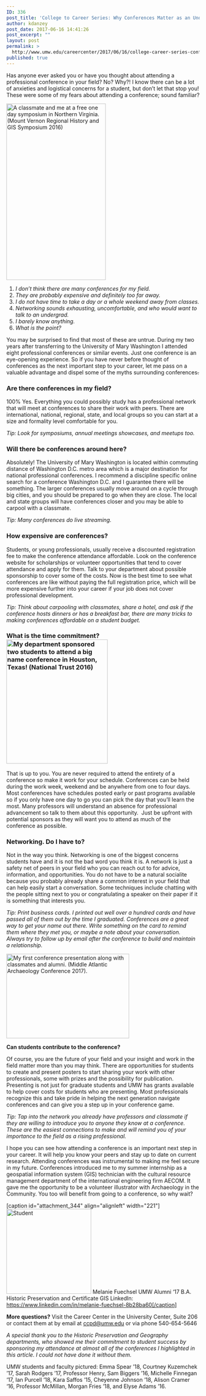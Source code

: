 ```yaml
---
ID: 336
post_title: 'College to Career Series: Why Conferences Matter as an Undergraduate'
author: kdanzey
post_date: 2017-06-16 14:41:26
post_excerpt: ""
layout: post
permalink: >
  http://www.umw.edu/careercenter/2017/06/16/college-career-series-conferences-matter-undergraduate/
published: true
---
```

Has anyone ever asked you or have you thought about attending a professional conference in your field? No? Why?! I know there can be a lot of anxieties and logistical concerns for a student, but don’t let that stop you! These were some of my fears about attending a conference; sound familiar?

<img class="wp-image-341 alignright" src="http://www.umw.edu/careercenter/wp-content/uploads/sites/41/2017/06/Picture-5-169x300.png" alt="A classmate and me at a free one day symposium in Northern Virginia. (Mount Vernon Regional History and GIS Symposium 2016)" width="259" height="459" />
<ol>
 	<li><em>I don’t think there are many conferences for my field. </em></li>
 	<li><em>They are probably expensive and definitely too far away. </em></li>
 	<li><em>I do not have time to take a day or a whole weekend away from classes.</em></li>
 	<li><em>Networking sounds exhausting, uncomfortable, and who would want to talk to an undergrad. </em></li>
 	<li><em>I barely know anything. </em></li>
 	<li><em>What is the point?</em></li>
</ol>
You may be surprised to find that most of these are untrue. During my two years after transferring to the University of Mary Washington I attended eight professional conferences or similar events. Just one conference is an eye-opening experience. So if you have never before thought of conferences as the next important step to your career, let me pass on a valuable advantage and dispel some of the myths surrounding conferences<span style="text-decoration: line-through">.</span>
<h3><strong>Are there conferences in my field?</strong></h3>
100% Yes. Everything you could possibly study has a professional network that will meet at conferences to share their work with peers. There are international, national, regional, state, and local groups so you can start at a size and formality level comfortable for you.

<em>Tip: Look for symp</em><em>osiums, annual meetings showcases, and meetups too. </em>
<h3><strong>Will there be conferences around here?</strong></h3>
Absolutely! The University of Mary Washington is located within commuting distance of Washington D.C. metro area which is a major destination for national professional conferences. I recommend a discipline specific online search for a conference Washington D.C. and I guarantee there will be something. The larger conferences usually move around on a cycle through big cities, and you should be prepared to go when they are close. The local and state groups will have conferences closer and you may be able to carpool with a classmate.

<em>Tip: Many conferences do live streaming.</em>
<h3><strong>How expensive are conferences?</strong></h3>
Students, or young professionals, usually receive a discounted registration fee to make the conference attendance affordable. Look on the conference website for scholarships or volunteer opportunities that tend to cover attendance and apply for them. Talk to your department about possible sponsorship to cover some of the costs. Now is the best time to see what conferences are like without paying the full registration price, which will be more expensive further into your career if your job does not cover professional development.

<em>Tip: Think about carpooling with classmates, share a hotel, and ask if the conference hosts dinners or has a breakfast bar, there are many tricks to making conferences affordable on a student budget.</em>
<h3><strong>What is the time com</strong><strong>mitment?<img class=" wp-image-340 alignright" src="http://www.umw.edu/careercenter/wp-content/uploads/sites/41/2017/06/Picture-4-245x300.png" alt="My department sponsored two students to attend a big name conference in Houston, Texas! (National Trust 2016)" width="264" height="323" /></strong></h3>
That is up to you. You are never required to attend the entirety of a conference so make it work for your schedule. Conferences can be held during the work week, weekend and be anywhere from one to four days. Most conferences have schedules posted early or past programs available so if you only have one day to go you can pick the day that you’ll learn the most. Many professors will understand an absence for professional advancement so talk to them about this opportunity.  Just be upfront with potential sponsors as they will want you to attend as much of the conference as possible.
<h3><strong>Networking. Do I have to?</strong></h3>
Not in the way you think. Networking is one of the biggest concerns students have and it is not the bad word you think it is. A network is just a safety net of peers in your field who you can reach out to for advice, information, and opportunities. You do not have to be a natural socialite because you probably already share a common interest in your field that can help easily start a conversation. Some techniques include chatting with the people sitting next to you or congratulating a speaker on their paper if it is something that interests you.

<em>Tip: Print business cards. I printed out well over a hundred cards and have passed all of them out by the time I graduated. Conferences are a great way to get your name out there. Write something on the card to remind them where they met you, or maybe a note about your conversation. Always try to follow up by email after the conference to build and maintain a relationship.</em>

<img class=" wp-image-343 alignleft" src="http://www.umw.edu/careercenter/wp-content/uploads/sites/41/2017/06/Picture-7-300x206.png" alt="My first conference presentation along with classmates and alumni. (Middle Atlantic Archaeology Conference 2017)." width="320" height="220" />

<strong>Can students contribute to the conference?</strong>

Of course, you are the future of your field and your insight and work in the field matter more than you may think. There are opportunities for students to create and present posters to start sharing your work with other professionals, some with prizes and the possibility for publication. Presenting is not just for graduate students and UMW has grants available to help cover costs for students who are presenting. Most professionals recognize this and take pride in helping the next generation navigate conferences and can give you a step up in your conference game.

<em>Tip: Tap into the network you already have professors and classmate if they are willing to introduce you to anyone they know at a conference. These are the easiest connections to make and will remind you of your importance to the field as a rising professional.</em>

I hope you can see how attending a conference is an important next step in your career. It will help you know your peers and stay up to date on current research. Attending conferences was instrumental to making me feel secure in my future. Conferences introduced me to my summer internship as a geospatial information system (GIS) technician with the cultural resource management department of the international engineering firm AECOM. It gave me the opportunity to be a volunteer illustrator with Archaeology in the Community. You too will benefit from going to a conference, so why wait?

[caption id="attachment_344" align="alignleft" width="221"]<img class="wp-image-344" src="http://www.umw.edu/careercenter/wp-content/uploads/sites/41/2017/06/Mel-300x300.jpg" alt="Student" width="221" height="221" /> Melanie Fuechsel UMW Alumni ‘17 B.A. Historic Preservation and Certificate GIS LinkedIn: https://www.linkedin.com/in/melanie-fuechsel-8b28ba60[/caption]

<strong>More questions?</strong> Visit the Career Center in the University Center, Suite 206 or contact them at by email at ccpd@umw.edu or via phone 540-654-5646

<em>A special thank you to the Historic Preservation and Geography departments, who showed me their commitment to student success by sponsoring my attendance at almost all of the conferences I highlighted in this article. I could not have done it without them.</em>

UMW students and faculty pictured: Emma Spear ’18, Courtney Kuzemchek ’17, Sarah Rodgers ’17, Professor Henry, Sam Biggers ’16, Michelle Finnegan ‘17, Ian Purcell ’18, Kara Saffos ’15, Cheyenne Johnson ’18, Alison Cramer ‘16, Professor McMillan, Morgan Fries ’18, and Elyse Adams ’16.